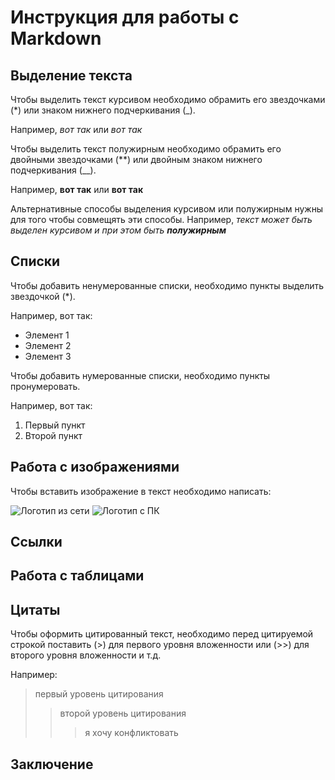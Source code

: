 # Инструкция для работы с Markdown

## Выделение текста

Чтобы выделить текст курсивом необходимо обрамить его звездочками (*) или знаком нижнего подчеркивания (_).

Например, *вот так* или _вот так_

Чтобы выделить текст полужирным необходимо обрамить его двойными звездочками (**) или двойным знаком нижнего подчеркивания (__).

Например, **вот так** или __вот так__

Альтернативные способы выделения курсивом или полужирным нужны для того чтобы совмещять эти способы. Например, _текст может быть выделен курсивом и при этом быть **полужирным**_

## Списки

Чтобы добавить ненумерованные списки, необходимо пункты выделить звездочкой (*).

Например, вот так:

* Элемент 1
* Элемент 2
* Элемент 3

Чтобы добавить нумерованные списки, необходимо пункты пронумеровать.

Например, вот так:

1. Первый пункт
2. Второй пункт

## Работа с изображениями

Чтобы вставить изображение в текст необходимо написать:

![Логотип из сети](https://avatars.mds.yandex.net/get-entity_search/5449393/551809416/S122x122Fit_2x)
![Логотип с ПК](logo.png)

## Ссылки

## Работа с таблицами

## Цитаты

Чтобы оформить цитированный текст, необходимо перед цитируемой строкой поставить (>) для первого уровня вложенности или (>>) для второго уровня вложенности и т.д.

Например:

> первый уровень цитирования
>> второй уровень цитирования
>>> я хочу конфликтовать

## Заключение